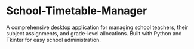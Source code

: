 # School-Timetable-Manager
A comprehensive desktop application for managing school teachers, their subject assignments, and grade-level allocations. Built with Python and Tkinter for easy school administration.
